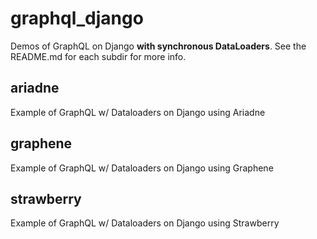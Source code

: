 # graphql_django
Demos of GraphQL on Django **with synchronous DataLoaders**. See the README.md for each subdir for more info.

## ariadne ##
Example of GraphQL w/ Dataloaders on Django using Ariadne

## graphene ##
Example of GraphQL w/ Dataloaders on Django using Graphene

## strawberry ##
Example of GraphQL w/ Dataloaders on Django using Strawberry
